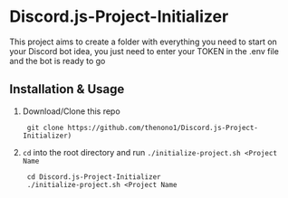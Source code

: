 # Discord.js-Project-Initializer
This project aims to create a folder with everything you need to start on your Discord bot idea, you just need to enter your TOKEN in the .env file and the bot is ready to go

## Installation & Usage
1. Download/Clone this repo

        git clone https://github.com/thenono1/Discord.js-Project-Initializer)
2. `cd` into the root directory and run `./initialize-project.sh <Project Name`

        cd Discord.js-Project-Initializer
        ./initialize-project.sh <Project Name
